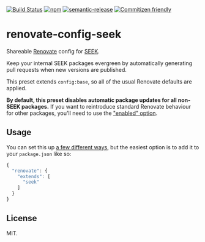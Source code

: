[![Build Status](https://img.shields.io/travis/seek-oss/renovate-config-seek/master.svg?style=flat-square)](http://travis-ci.org/seek-oss/renovate-config-seek) [![npm](https://img.shields.io/npm/v/renovate-config-seek.svg?style=flat-square)](https://www.npmjs.com/package/renovate-config-seek) [![semantic-release](https://img.shields.io/badge/%20%20%F0%9F%93%A6%F0%9F%9A%80-semantic--release-e10079.svg?style=flat-square)](https://github.com/semantic-release/semantic-release) [![Commitizen friendly](https://img.shields.io/badge/commitizen-friendly-brightgreen.svg?style=flat-square)](http://commitizen.github.io/cz-cli/)

# renovate-config-seek
Shareable [Renovate](https://renovateapp.com) config for [SEEK](https://github.com/seek-oss).

Keep your internal SEEK packages evergreen by automatically generating pull requests when new versions are published.

This preset extends `config:base`, so all of the usual Renovate defaults are applied.

**By default, this preset disables automatic package updates for all non-SEEK packages.** If you want to reintroduce standard Renovate behaviour for other packages, you'll need to use the ["enabled" option](https://renovateapp.com/docs/configuration-reference/configuration-options#enabled).

## Usage
You can set this up [a few different ways](https://renovateapp.com/docs/getting-started/configure-renovate#configuration-location), but the easiest option is to add it to your `package.json` like so:

```js
{
  "renovate": {
    "extends": [
      "seek"
    ]
  }
}
```

## License

MIT.
